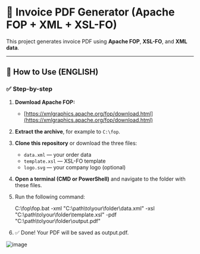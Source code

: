# 🧾 Invoice PDF Generator (Apache FOP + XML + XSL-FO)

This project generates invoice PDF using **Apache FOP**, **XSL-FO**, and **XML data**.

---

## 🚀 How to Use (ENGLISH)


### ✅ Step-by-step

1. **Download Apache FOP:**
   - [https://xmlgraphics.apache.org/fop/download.html](https://xmlgraphics.apache.org/fop/download.html)

2. **Extract the archive**, for example to `C:\fop`.

3. **Clone this repository** or download the three files:
   - `data.xml` — your order data
   - `template.xsl` — XSL-FO template
   - `logo.svg` — your company logo (optional)

4. **Open a terminal (CMD or PowerShell)** and navigate to the folder with these files.

5. Run the following command:

   
     C:\fop\fop.bat -xml "C:\path\to\your\folder\data.xml" -xsl "C:\path\to\your\folder\template.xsl" -pdf "C:\path\to\your\folder\output.pdf"

6. ✅ Done! Your PDF will be saved as output.pdf.




![image](https://github.com/user-attachments/assets/62965ec8-d2ad-4b57-9e5a-9023bc880e1e)
